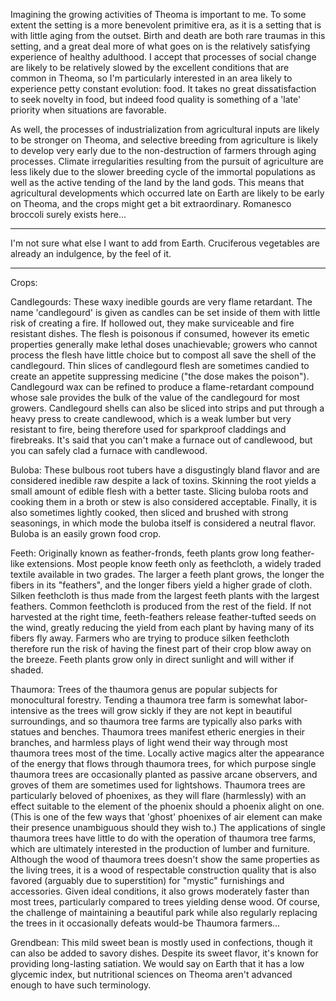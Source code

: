 Imagining the growing activities of Theoma is important to me.  To some extent the setting is a more benevolent primitive era, as it is a setting that is with little aging from the outset.  Birth and death are both rare traumas in this setting, and a great deal more of what goes on is the relatively satisfying experience of healthy adulthood.  I accept that processes of social change are likely to be relatively slowed by the excellent conditions that are common in Theoma, so I'm particularly interested in an area likely to experience petty constant evolution: food.  It takes no great dissatisfaction to seek novelty in food, but indeed food quality is something of a 'late' priority when situations are favorable.

As well, the processes of industrialization from agricultural inputs are likely to be stronger on Theoma, and selective breeding from agriculture is likely to develop very early due to the non-destruction of farmers through aging processes.  Climate irregularities resulting from the pursuit of agriculture are less likely due to the slower breeding cycle of the immortal populations as well as the active tending of the land by the land gods.  This means that agricultural developments which occurred late on Earth are likely to be early on Theoma, and the crops might get a bit extraordinary.  Romanesco broccoli surely exists here...

---
I'm not sure what else I want to add from Earth.  Cruciferous vegetables are already an indulgence, by the feel of it.

---
Crops:

Candlegourds:  These waxy inedible gourds are very flame retardant. The name 'candlegourd' is given as candles can be set inside of them with little risk of creating a fire.  If hollowed out, they make surviceable and fire resistant dishes.  The flesh is poisonous if consumed, however its emetic properties generally make lethal doses unachievable; growers who cannot process the flesh have little choice but to compost all save the shell of the candlegourd.  Thin slices of candlegourd flesh are sometimes candied to create an appetite suppressing medicine ("the dose makes the poison").  Candlegourd wax can be refined to produce a flame-retardant compound whose sale provides the bulk of the value of the candlegourd for most growers.  Candlegourd shells can also be sliced into strips and put through a heavy press to create candlewood, which is a weak lumber but very resistant to fire, being therefore used for sparkproof claddings and firebreaks.  It's said that you can't make a furnace out of candlewood, but you can safely clad a furnace with candlewood.

Buloba:  These bulbous root tubers have a disgustingly bland flavor and are considered inedible raw despite a lack of toxins.  Skinning the root yields a small amount of edible flesh with a better taste.  Slicing buloba roots and cooking them in a broth or stew is also considered acceptable.  Finally, it is also sometimes lightly cooked, then sliced and brushed with strong seasonings, in which mode the buloba itself is considered a neutral flavor.  Buloba is an easily grown food crop.

Feeth:  Originally known as feather-fronds, feeth plants grow long feather-like extensions.  Most people know feeth only as feethcloth, a widely traded textile available in two grades.  The larger a feeth plant grows, the longer the fibers in its "feathers", and the longer fibers yield a higher grade of cloth.  Silken feethcloth is thus made from the largest feeth plants with the largest feathers.  Common feethcloth is produced from the rest of the field.  If not harvested at the right time, feeth-feathers release feather-tufted seeds on the wind, greatly reducing the yield from each plant by having many of its fibers fly away.  Farmers who are trying to produce silken feethcloth therefore run the risk of having the finest part of their crop blow away on the breeze.  Feeth plants grow only in direct sunlight and will wither if shaded.

Thaumora:  Trees of the thaumora genus are popular subjects for monocultural forestry.  Tending a thaumora tree farm is somewhat labor-intensive as the trees will grow sickly if they are not kept in beautiful surroundings, and so thaumora tree farms are typically also parks with statues and benches.  Thaumora trees manifest etheric energies in their branches, and harmless plays of light wend their way through most thaumora trees most of the time.  Locally active magics alter the appearance of the energy that flows through thaumora trees, for which purpose single thaumora trees are occasionally planted as passive arcane observers, and groves of them are sometimes used for lightshows.  Thaumora trees are particularly beloved of phoenixes, as they will flare (harmlessly) with an effect suitable to the element of the phoenix should a phoenix alight on one.  (This is one of the few ways that 'ghost' phoenixes of air element can make their presence unambiguous should they wish to.)  The applications of single thaumora trees have little to do with the operation of thaumora tree farms, which are ultimately interested in the production of lumber and furniture. Although the wood of thaumora trees doesn't show the same properties as the living trees, it is a wood of respectable construction quality that is also favored (arguably due to superstition) for "mystic" furnishings and accessories.  Given ideal conditions, it also grows moderately faster than most trees, particularly compared to trees yielding dense wood.  Of course, the challenge of maintaining a beautiful park while also regularly replacing the trees in it occasionally defeats would-be Thaumora farmers...

Grendbean:  This mild sweet bean is mostly used in confections, though it can also be added to savory dishes.  Despite its sweet flavor, it's known for providing long-lasting satiation.  We would say on Earth that it has a low glycemic index, but nutritional sciences on Theoma aren't advanced enough to have such terminology.